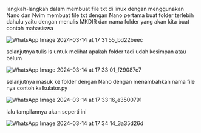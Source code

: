 langkah-langkah dalam membuat file txt di linux dengan menggunakan Nano dan Nvim membuat file txt dengan Nano pertama buat folder terlebih dahulu yaitu dengan menulis MKDIR dan nama folder yang akan kita buat contoh mahasiswa

![WhatsApp Image 2024-03-14 at 17 31 55_bd22beec](https://github.com/apleeyuu/kalkulator/assets/126408521/ec3b240b-ea25-4971-9bbc-5d84a529f32e)

selanjutnya tulis ls untuk melihat apakah folder tadi udah kesimpan atau belum

![WhatsApp Image 2024-03-14 at 17 33 01_f29087c7](https://github.com/apleeyuu/kalkulator/assets/126408521/a024b18d-a8cd-4e83-9f8d-e82f4fdebc3b)

selanjutnya masuk ke folder dengan Nano dengan menambahkan nama file nya contoh kalkulator.py


![WhatsApp Image 2024-03-14 at 17 33 16_e3500791](https://github.com/apleeyuu/kalkulator/assets/126408521/d1b358e9-f44a-4035-8ca0-a51593968d4e)

lalu tampilannya akan seperti ini

![WhatsApp Image 2024-03-14 at 17 34 14_3a35d26d](https://github.com/apleeyuu/kalkulator/assets/126408521/770c9bee-b9a8-4f5a-9214-e6ae0ccd8457)





